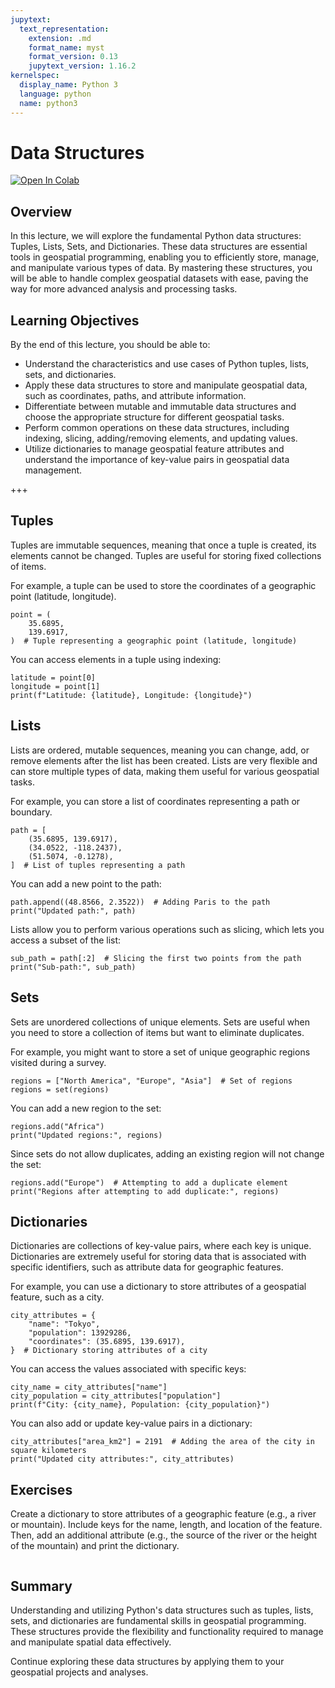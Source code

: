 ```yaml
---
jupytext:
  text_representation:
    extension: .md
    format_name: myst
    format_version: 0.13
    jupytext_version: 1.16.2
kernelspec:
  display_name: Python 3
  language: python
  name: python3
---
```


# Data Structures

[![Open In Colab](https://colab.research.google.com/assets/colab-badge.svg)](https://colab.research.google.com/github/giswqs/geog-510/blob/main/book/python/03_data_structures.ipynb)

## Overview

In this lecture, we will explore the fundamental Python data structures: Tuples, Lists, Sets, and Dictionaries. These data structures are essential tools in geospatial programming, enabling you to efficiently store, manage, and manipulate various types of data. By mastering these structures, you will be able to handle complex geospatial datasets with ease, paving the way for more advanced analysis and processing tasks.

## Learning Objectives

By the end of this lecture, you should be able to:

- Understand the characteristics and use cases of Python tuples, lists, sets, and dictionaries.
- Apply these data structures to store and manipulate geospatial data, such as coordinates, paths, and attribute information.
- Differentiate between mutable and immutable data structures and choose the appropriate structure for different geospatial tasks.
- Perform common operations on these data structures, including indexing, slicing, adding/removing elements, and updating values.
- Utilize dictionaries to manage geospatial feature attributes and understand the importance of key-value pairs in geospatial data management.

+++

## Tuples

Tuples are immutable sequences, meaning that once a tuple is created, its elements cannot be changed. Tuples are useful for storing fixed collections of items.

For example, a tuple can be used to store the coordinates of a geographic point (latitude, longitude).

```{code-cell} ipython3
point = (
    35.6895,
    139.6917,
)  # Tuple representing a geographic point (latitude, longitude)
```

You can access elements in a tuple using indexing:

```{code-cell} ipython3
latitude = point[0]
longitude = point[1]
print(f"Latitude: {latitude}, Longitude: {longitude}")
```

## Lists

Lists are ordered, mutable sequences, meaning you can change, add, or remove elements after the list has been created. Lists are very flexible and can store multiple types of data, making them useful for various geospatial tasks.

For example, you can store a list of coordinates representing a path or boundary.

```{code-cell} ipython3
path = [
    (35.6895, 139.6917),
    (34.0522, -118.2437),
    (51.5074, -0.1278),
]  # List of tuples representing a path
```

You can add a new point to the path:

```{code-cell} ipython3
path.append((48.8566, 2.3522))  # Adding Paris to the path
print("Updated path:", path)
```

Lists allow you to perform various operations such as slicing, which lets you access a subset of the list:

```{code-cell} ipython3
sub_path = path[:2]  # Slicing the first two points from the path
print("Sub-path:", sub_path)
```

## Sets

Sets are unordered collections of unique elements. Sets are useful when you need to store a collection of items but want to eliminate duplicates.

For example, you might want to store a set of unique geographic regions visited during a survey.

```{code-cell} ipython3
regions = ["North America", "Europe", "Asia"]  # Set of regions
regions = set(regions)
```

You can add a new region to the set:

```{code-cell} ipython3
regions.add("Africa")
print("Updated regions:", regions)
```

Since sets do not allow duplicates, adding an existing region will not change the set:

```{code-cell} ipython3
regions.add("Europe")  # Attempting to add a duplicate element
print("Regions after attempting to add duplicate:", regions)
```

## Dictionaries

Dictionaries are collections of key-value pairs, where each key is unique. Dictionaries are extremely useful for storing data that is associated with specific identifiers, such as attribute data for geographic features.

For example, you can use a dictionary to store attributes of a geospatial feature, such as a city.

```{code-cell} ipython3
city_attributes = {
    "name": "Tokyo",
    "population": 13929286,
    "coordinates": (35.6895, 139.6917),
}  # Dictionary storing attributes of a city
```

You can access the values associated with specific keys:

```{code-cell} ipython3
city_name = city_attributes["name"]
city_population = city_attributes["population"]
print(f"City: {city_name}, Population: {city_population}")
```

You can also add or update key-value pairs in a dictionary:

```{code-cell} ipython3
city_attributes["area_km2"] = 2191  # Adding the area of the city in square kilometers
print("Updated city attributes:", city_attributes)
```

## Exercises

Create a dictionary to store attributes of a geographic feature (e.g., a river or mountain). Include keys for the name, length, and location of the feature. Then, add an additional attribute (e.g., the source of the river or the height of the mountain) and print the dictionary.

```{code-cell} ipython3

```

## Summary

Understanding and utilizing Python's data structures such as tuples, lists, sets, and dictionaries are fundamental skills in geospatial programming. These structures provide the flexibility and functionality required to manage and manipulate spatial data effectively.

Continue exploring these data structures by applying them to your geospatial projects and analyses.
